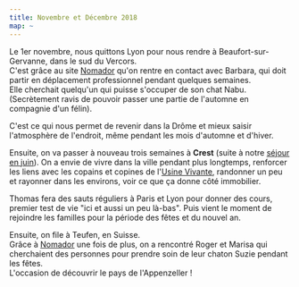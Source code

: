 ```yaml
---
title: Novembre et Décembre 2018
map: ~
---
```


Le 1er novembre, nous quittons Lyon pour nous rendre à Beaufort-sur-Gervanne, dans le sud du Vercors.  
C'est grâce au site [Nomador](http://nomador.com/) qu'on rentre en contact avec Barbara, qui doit partir en déplacement professionnel pendant quelques semaines.  
Elle cherchait quelqu'un qui puisse s'occuper de son chat Nabu. (Secrètement ravis de pouvoir passer une partie de l'automne en compagnie d'un félin).  

C'est ce qui nous permet de revenir dans la Drôme et mieux saisir l'atmosphère de l'endroit, même pendant les mois d'automne et d'hiver.

Ensuite, on va passer à nouveau trois semaines à **Crest** (suite à notre [séjour en juin](#2018-06)).
On a envie de vivre dans la ville pendant plus longtemps, renforcer les liens avec les copains et copines de l'[Usine Vivante][], randonner un peu et rayonner dans les environs, voir ce que ça donne côté immobilier.

Thomas fera des sauts réguliers à Paris et Lyon pour donner des cours, premier test de vie "ici et aussi un peu là-bas".
Puis vient le moment de rejoindre les familles pour la période des fêtes et du nouvel an.

Ensuite, on file à Teufen, en Suisse.   
Grâce à [Nomador](http://nomador.com/) une fois de plus, on a rencontré Roger et Marisa qui cherchaient des personnes pour prendre soin de leur chaton Suzie pendant les fêtes.  
L'occasion de découvrir le pays de l'Appenzeller !

[Usine Vivante]: https://www.usinevivante.org
